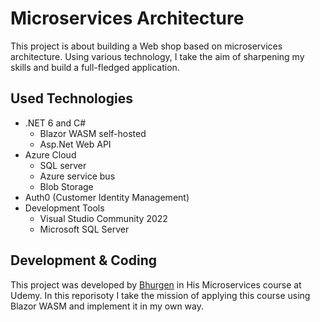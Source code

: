 # Microservices Architecture
This project is about building a Web shop based on microservices architecture. Using various technology, I take the aim of sharpening my skills and build a full-fledged application.

## Used Technologies
- .NET 6 and C#
  - Blazor WASM self-hosted
  - Asp.Net Web API
- Azure Cloud
  - SQL server
  - Azure service bus
  - Blob Storage
- Auth0 (Customer Identity Management)
- Development Tools
  - Visual Studio Community 2022
  - Microsoft SQL Server 
  
## Development & Coding
This project was developed by [Bhurgen](https://github.com/Bhurgen) in His Microservices course at Udemy.
In this reporisoty I take the mission of applying this course using Blazor WASM and implement it in my own way.

